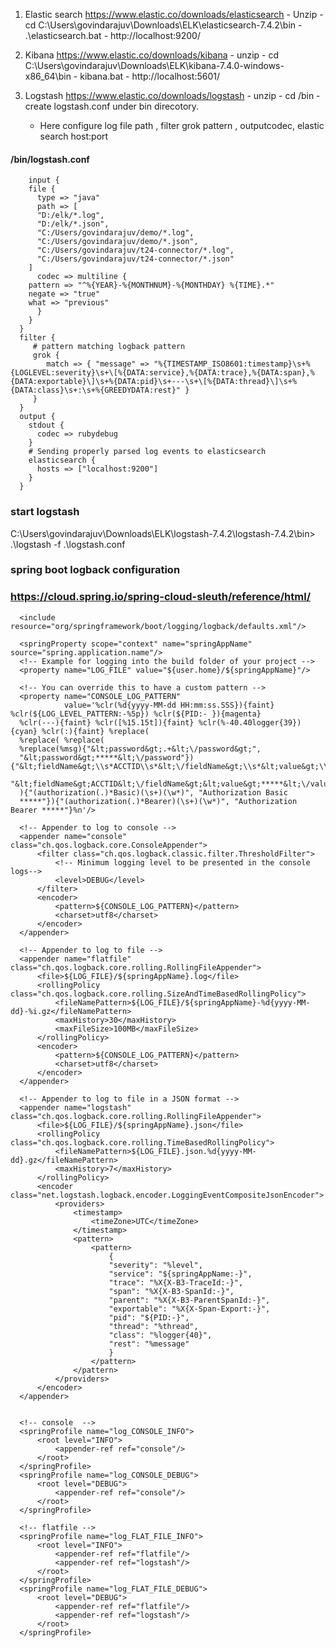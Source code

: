 
  1) Elastic search https://www.elastic.co/downloads/elasticsearch
    - Unzip 
    - cd C:\Users\govindarajuv\Downloads\ELK\elasticsearch-7.4.2\bin
    - .\elasticsearch.bat
    - http://localhost:9200/
	
  2) Kibana https://www.elastic.co/downloads/kibana
    - unzip
    - cd C:\Users\govindarajuv\Downloads\ELK\kibana-7.4.0-windows-x86_64\bin
    - kibana.bat
    - http://localhost:5601/

  3) Logstash https://www.elastic.co/downloads/logstash
    - unzip
    - cd /bin
    - create logstash.conf under bin direcotory.
      - Here configure 
        log file path , filter grok pattern , outputcodec, elastic search host:port
	
  
  
  #### /bin/logstash.conf
  
	    input {
	    file {
	      type => "java"
	      path => [
	      "D:/elk/*.log",
	      "D:/elk/*.json",
	      "C:/Users/govindarajuv/demo/*.log",
	      "C:/Users/govindarajuv/demo/*.json",
	      "C:/Users/govindarajuv/t24-connector/*.log",
	      "C:/Users/govindarajuv/t24-connector/*.json"
	    ]
	      codec => multiline {
		pattern => "^%{YEAR}-%{MONTHNUM}-%{MONTHDAY} %{TIME}.*"
		negate => "true"
		what => "previous"
	      }
	    }
	  }
	  filter {
		 # pattern matching logback pattern
		 grok {
			match => { "message" => "%{TIMESTAMP_ISO8601:timestamp}\s+%{LOGLEVEL:severity}\s+\[%{DATA:service},%{DATA:trace},%{DATA:span},%{DATA:exportable}\]\s+%{DATA:pid}\s+---\s+\[%{DATA:thread}\]\s+%{DATA:class}\s+:\s+%{GREEDYDATA:rest}" }
		 }
	  }
	  output {
	    stdout {
	      codec => rubydebug
	    }
	    # Sending properly parsed log events to elasticsearch
	    elasticsearch {
	      hosts => ["localhost:9200"]
	    }
	  }


### start logstash
  C:\Users\govindarajuv\Downloads\ELK\logstash-7.4.2\logstash-7.4.2\bin> .\logstash -f .\logstash.conf
  


   ### spring boot logback configuration
   ### https://cloud.spring.io/spring-cloud-sleuth/reference/html/

   <?xml version="1.0" encoding="UTF-8"?>
  <!--
    ~ Copyright (C) 2019 Maveric Systems. - All Rights Reserved
    ~
    ~ Unauthorized copying or redistribution of this file in source and binary forms via any medium
    ~ is strictly prohibited.
    -->

  <configuration>
      <springProfile name="log_http_requests">
          <logger name="org.springframework.web.filter.CommonsRequestLoggingFilter">
              <level value="DEBUG"/>
          </logger>
      </springProfile>

      <include resource="org/springframework/boot/logging/logback/defaults.xml"/>
      ​
      <springProperty scope="context" name="springAppName" source="spring.application.name"/>
      <!-- Example for logging into the build folder of your project -->
      <property name="LOG_FILE" value="${user.home}/${springAppName}"/>​

      <!-- You can override this to have a custom pattern --> 
      <property name="CONSOLE_LOG_PATTERN"
                value='%clr(%d{yyyy-MM-dd HH:mm:ss.SSS}){faint} %clr(${LOG_LEVEL_PATTERN:-%5p}) %clr(${PID:- }){magenta}
      %clr(---){faint} %clr([%15.15t]){faint} %clr(%-40.40logger{39}){cyan} %clr(:){faint} %replace(
      %replace( %replace(
      %replace(%msg){"&lt;password&gt;.+&lt;\/password&gt;",
      "&lt;password&gt;*****&lt;\/password"}){"&lt;fieldName&gt;\\s*ACCTID\\s*&lt;\/fieldName&gt;\\s*&lt;value&gt;\\s*.*\\s*&lt;\/value&gt;",
      "&lt;fieldName&gt;ACCTID&lt;\/fieldName&gt;&lt;value&gt;*****&lt;\/value&gt;"}
      ){"(authorization(.)*Basic)(\s+)(\w*)", "Authorization Basic
      *****"}){"(authorization(.)*Bearer)(\s+)(\w*)", "Authorization Bearer *****"}%n'/>

      <!-- Appender to log to console -->
      <appender name="console" class="ch.qos.logback.core.ConsoleAppender">
          <filter class="ch.qos.logback.classic.filter.ThresholdFilter">
              <!-- Minimum logging level to be presented in the console logs-->
              <level>DEBUG</level>
          </filter>
          <encoder>
              <pattern>${CONSOLE_LOG_PATTERN}</pattern>
              <charset>utf8</charset>
          </encoder>
      </appender>

      <!-- Appender to log to file -->​
      <appender name="flatfile" class="ch.qos.logback.core.rolling.RollingFileAppender">
          <file>${LOG_FILE}/${springAppName}.log</file>
          <rollingPolicy class="ch.qos.logback.core.rolling.SizeAndTimeBasedRollingPolicy">
              <fileNamePattern>${LOG_FILE}/${springAppName}-%d{yyyy-MM-dd}-%i.gz</fileNamePattern>
              <maxHistory>30</maxHistory>
              <maxFileSize>100MB</maxFileSize>
          </rollingPolicy>
          <encoder>
              <pattern>${CONSOLE_LOG_PATTERN}</pattern>
              <charset>utf8</charset>
          </encoder>
      </appender>

      <!-- Appender to log to file in a JSON format -->
      <appender name="logstash" class="ch.qos.logback.core.rolling.RollingFileAppender">
          <file>${LOG_FILE}/${springAppName}.json</file>
          <rollingPolicy class="ch.qos.logback.core.rolling.TimeBasedRollingPolicy">
              <fileNamePattern>${LOG_FILE}.json.%d{yyyy-MM-dd}.gz</fileNamePattern>
              <maxHistory>7</maxHistory>
          </rollingPolicy>
          <encoder class="net.logstash.logback.encoder.LoggingEventCompositeJsonEncoder">
              <providers>
                  <timestamp>
                      <timeZone>UTC</timeZone>
                  </timestamp>
                  <pattern>
                      <pattern>
                          {
                          "severity": "%level",
                          "service": "${springAppName:-}",
                          "trace": "%X{X-B3-TraceId:-}",
                          "span": "%X{X-B3-SpanId:-}",
                          "parent": "%X{X-B3-ParentSpanId:-}",
                          "exportable": "%X{X-Span-Export:-}",
                          "pid": "${PID:-}",
                          "thread": "%thread",
                          "class": "%logger{40}",
                          "rest": "%message"
                          }
                      </pattern>
                  </pattern>
              </providers>
          </encoder>
      </appender>
      ​
      ​
      <!-- console  -->
      <springProfile name="log_CONSOLE_INFO">
          <root level="INFO">
              <appender-ref ref="console"/>
          </root>
      </springProfile>
      <springProfile name="log_CONSOLE_DEBUG">
          <root level="DEBUG">
              <appender-ref ref="console"/>
          </root>
      </springProfile>

      <!-- flatfile -->
      <springProfile name="log_FLAT_FILE_INFO">
          <root level="INFO">
              <appender-ref ref="flatfile"/>
              <appender-ref ref="logstash"/>
          </root>
      </springProfile>
      <springProfile name="log_FLAT_FILE_DEBUG">
          <root level="DEBUG">
              <appender-ref ref="flatfile"/>
              <appender-ref ref="logstash"/>
          </root>
      </springProfile>

  </configuration>
 
 
 

